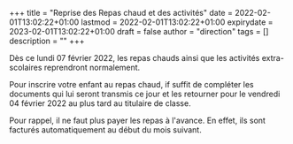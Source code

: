 +++
title       = "Reprise des Repas chaud et des activités"
date        = 2022-02-01T13:02:22+01:00
lastmod     = 2022-02-01T13:02:22+01:00
expirydate  = 2023-02-01T13:02:22+01:00
draft       = false
author      = "direction"
tags        = []
description = ""
+++

Dès ce lundi 07 février 2022,  les repas chauds ainsi que les activités extra-scolaires reprendront normalement.

Pour inscrire votre enfant au repas chaud, if suffit de compléter les documents qui lui seront transmis ce jour et les retourner pour le  vendredi 04 février 2022 au plus tard au titulaire de classe.

Pour rappel, il ne faut plus payer les repas à l'avance. En effet, ils sont facturés automatiquement au début du mois suivant.
